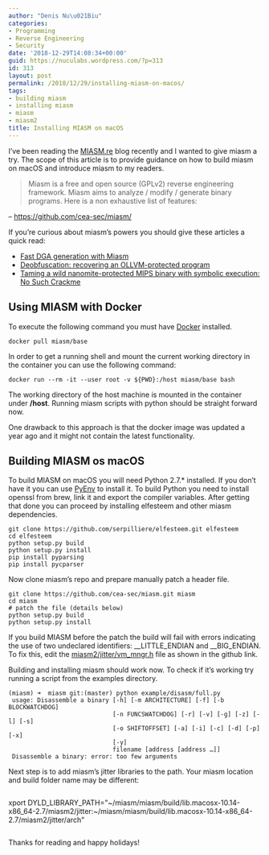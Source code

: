 ```yaml
---
author: "Denis Nu\u021Biu"
categories:
- Programming
- Reverse Engineering
- Security
date: '2018-12-29T14:08:34+00:00'
guid: https://nuculabs.wordpress.com/?p=313
id: 313
layout: post
permalink: /2018/12/29/installing-miasm-on-macos/
tags:
- building miasm
- installing miasm
- miasm
- miasm2
title: Installing MIASM on macOS
---
```

I’ve been reading the [MIASM.re](http://www.miasm.re/blog/2016/01/26/welcome.html) blog recently and I wanted to give miasm a try. The scope of this article is to provide guidance on how to build miasm on macOS and introduce miasm to my readers.


> Miasm is a free and open source (GPLv2) reverse engineering framework. Miasm aims to analyze / modify / generate binary programs. Here is a non exhaustive list of features:
> 
> 
– https://github.com/cea-sec/miasm/


If you’re curious about miasm’s powers you should give these articles a quick read:


- [Fast DGA generation with Miasm](https://www.lexsi.com/securityhub/generation-rapide-de-dga-avec-miasm/?lang=en)
- [Deobfuscation: recovering an OLLVM-protected program](https://blog.quarkslab.com/deobfuscation-recovering-an-ollvm-protected-program.html)
- [Taming a wild nanomite-protected MIPS binary with symbolic execution: No Such Crackme](https://doar-e.github.io/blog/2014/10/11/taiming-a-wild-nanomite-protected-mips-binary-with-symbolic-execution-no-such-crackme/)


## Using MIASM with Docker


To execute the following command you must have [Docker](https://www.docker.com/) installed.


```
docker pull miasm/base
```


In order to get a running shell and mount the current working directory in the container you can use the following command:


```
docker run --rm -it --user root -v ${PWD}:/host miasm/base bash 
```


The working directory of the host machine is mounted in the container under **/host**. Running miasm scripts with python should be straight forward now.


One drawback to this approach is that the docker image was updated a year ago and it might not contain the latest functionality.


## Building MIASM os macOS


To build MIASM on macOS you will need Python 2.7.\* installed. If you don’t have it you can use [PyEnv](https://github.com/pyenv/pyenv) to install it. To build Python you need to install openssl from brew, link it and export the compiler variables. After getting that done you can proceed by installing elfesteem and other miasm dependencies.


```
git clone https://github.com/serpilliere/elfesteem.git elfesteem 
cd elfesteem 
python setup.py build 
python setup.py install
pip install pyparsing 
pip install pycparser 
```


Now clone miasm’s repo and prepare manually patch a header file.


```
git clone https://github.com/cea-sec/miasm.git miasm
cd miasm
# patch the file (details below)
python setup.py build
python setup.py install
```


If you build MIASM before the patch the build will fail with errors indicating the use of two undeclared identifiers: \_\_LITTLE\_ENDIAN and \_\_BIG\_ENDIAN. To fix this, edit the [miasm2/jitter/vm\_mngr.h](https://github.com/cea-sec/miasm/pull/438/commits/dc3d140b05047c310a2c94e3258bff6cc1ce81cb#diff-a3e30a539b92faa86ce46623d358ff2d) file as shown in the github link.


Building and installing miasm should work now. To check if it’s working try running a script from the examples directory.


```
(miasm) ➜  miasm git:(master) python example/disasm/full.py
 usage: Disassemble a binary [-h] [-m ARCHITECTURE] [-f] [-b BLOCKWATCHDOG]
                             [-n FUNCSWATCHDOG] [-r] [-v] [-g] [-z] [-l] [-s]
                             [-o SHIFTOFFSET] [-a] [-i] [-c] [-d] [-p] [-x]
                             [-y]
                             filename [address [address …]]
 Disassemble a binary: error: too few arguments
```


Next step is to add miasm’s jitter libraries to the path. Your miasm location and build folder name may be different:


```
```
xport DYLD_LIBRARY_PATH="~/miasm/miasm/build/lib.macosx-10.14-x86_64-2.7/miasm2/jitter:~/miasm/miasm/build/lib.macosx-10.14-x86_64-2.7/miasm2/jitter/arch"


```
```


Thanks for reading and happy holidays!